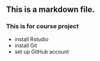 ## This is a markdown file.
### This is for course project
 * install Rstudio
 * install Git
 * set up GitHub account
